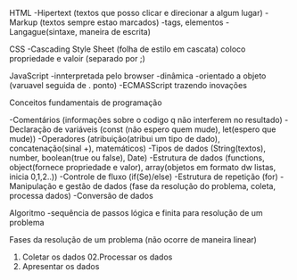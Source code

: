 HTML
-Hipertext (textos que posso clicar e direcionar a algum lugar)
-Markup (textos sempre estao marcados)
  -tags, elementos
-Langague(sintaxe, maneira de escrita)

CSS
-Cascading Style Sheet (folha de estilo em cascata)
coloco propriedade e valoir (separado por ;)

JavaScript
-innterpretada pelo browser
-dinâmica
-orientado a objeto (varuavel seguida de . ponto)
-ECMASScript trazendo inovações

Conceitos fundamentais de programação

-Comentários (informações sobre o codigo q não interferem no resultado)
-Declaração de variáveis (const (não espero quem mude), let(espero que mude))
-Operadores (atribuição(atribui um tipo de dado), concatenação(sinal +), matemáticos)
-Tipos de dados (String(textos), number, boolean(true ou false), Date)
-Estrutura de dados (functions, object(fornece propriedade e valor), array(objetos em formato dw listas, inicia 0,1,2..))
-Controle de fluxo (if(Se)/else)
-Estrutura de repetição (for)
-Manipulação e gestão de dados (fase da resolução do problema, coleta, processa dados) 
  -Conversão de dados

  Algoritmo
  -sequência de passos lógica e finita para resolução de um problema

  Fases da resolução de um problema (não ocorre de maneira linear)
  01. Coletar os dados
  02.Processar os dados
  03. Apresentar os dados

